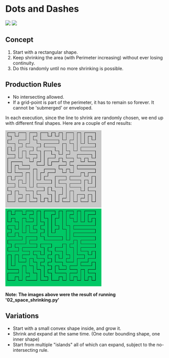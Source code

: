 # Dots and Dashes

<img src="images/BW_1.gif" width="500">
<img src="images/BW_2.gif" width="500">

## Concept

1. Start with a rectangular shape.
2. Keep shrinking the area (with Perimeter increasing) without ever losing continuity.
3. Do this randomly until no more shrinking is possible.


## Production Rules

- No intersecting allowed.
- If a grid-point is part of the perimeter, it has to remain so forever. It cannot be 'submerged' or enveloped.


In each execution, since the line to shrink are randomly chosen, we end up with different final shapes.
Here are a couple of end results:

<img src="images/BW_3.jpg" width="300">
<img src="images/BW_4.jpg" width="300">

**Note: The images above were the result of running '02_space_shrinking.py'**

## Variations

- Start with a small convex shape inside, and grow it.
- Shrink and expand at the same time. (One outer bounding shape, one inner shape)
- Start from multiple "islands" all of which can expand, subject to the no-intersecting rule.